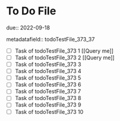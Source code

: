 # To Do File

due:: 2022-09-18

metadatafield:: todoTestFile_373_37

- [ ] Task of todoTestFile_373 1 [[Query me]]
- [ ] Task of todoTestFile_373 2 [[Query me]]
- [ ] Task of todoTestFile_373 3
- [ ] Task of todoTestFile_373 4
- [ ] Task of todoTestFile_373 5
- [ ] Task of todoTestFile_373 6
- [ ] Task of todoTestFile_373 7
- [ ] Task of todoTestFile_373 8
- [ ] Task of todoTestFile_373 9
- [ ] Task of todoTestFile_373 10